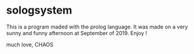 # sologsystem
This is a program maded with the prolog language.
It was made on a very sunny and funny afternoon at September of 2019.
Enjoy !

much love,
CHAOS
